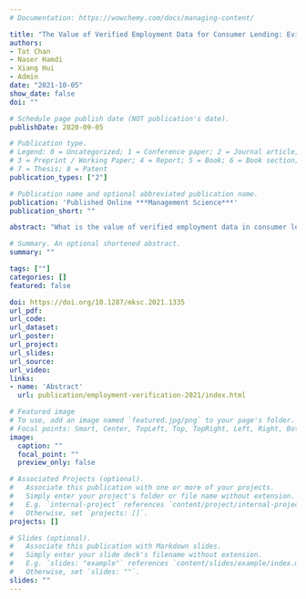 ```yaml
---
# Documentation: https://wowchemy.com/docs/managing-content/

title: "The Value of Verified Employment Data for Consumer Lending: Evidence from Equifax"
authors:
- Tat Chan
- Naser Hamdi
- Xiang Hui
- Admin
date: "2021-10-05"
show_date: false
doi: ""

# Schedule page publish date (NOT publication's date).
publishDate: 2020-09-05

# Publication type.
# Legend: 0 = Uncategorized; 1 = Conference paper; 2 = Journal article;
# 3 = Preprint / Working Paper; 4 = Report; 5 = Book; 6 = Book section;
# 7 = Thesis; 8 = Patent
publication_types: ["2"]

# Publication name and optional abbreviated publication name.
publication: 'Published Online ***Management Science***'
publication_short: ""

abstract: "What is the value of verified employment data in consumer lending? We study this question using a data set covering all employment verification inquiries to Equifax. Using a difference-in-differences approach, we analyze the changes in applicants' loan outcomes after their employers join Equifax's digital verification system, which provides lenders with an efficient way of accessing the (employer-) verified employment data in auto loan applications. Holding the employment status constant, we find that the availability of digitally verified data significantly expands credit access: the loan origination rate increases by 35.5% on average, and is more significant among deep subprime (146%) and subprime consumers (44%). The interest rates charged on these loans  rise only slightly. The expanded credit access also benefits lenders, with an estimated 19.6% increase in profit. This is because the benefit of the market expansion effect dominates the cost of a higher delinquency risk among the expanded loan portfolio. Our results suggest that, besides seeking new data sources, managers and policy makers should also consider ways to extract more value from existing data."

# Summary. An optional shortened abstract.
summary: ""

tags: [""]
categories: []
featured: false

doi: https://doi.org/10.1287/mksc.2021.1335
url_pdf:
url_code:
url_dataset:
url_poster:
url_project:
url_slides:
url_source:
url_video:
links:
- name: 'Abstract'
  url: publication/employment-verification-2021/index.html 

# Featured image
# To use, add an image named `featured.jpg/png` to your page's folder. 
# Focal points: Smart, Center, TopLeft, Top, TopRight, Left, Right, BottomLeft, Bottom, BottomRight.
image:
  caption: ""
  focal_point: ""
  preview_only: false

# Associated Projects (optional).
#   Associate this publication with one or more of your projects.
#   Simply enter your project's folder or file name without extension.
#   E.g. `internal-project` references `content/project/internal-project/index.md`.
#   Otherwise, set `projects: []`.
projects: []

# Slides (optional).
#   Associate this publication with Markdown slides.
#   Simply enter your slide deck's filename without extension.
#   E.g. `slides: "example"` references `content/slides/example/index.md`.
#   Otherwise, set `slides: ""`.
slides: ""
---
```

